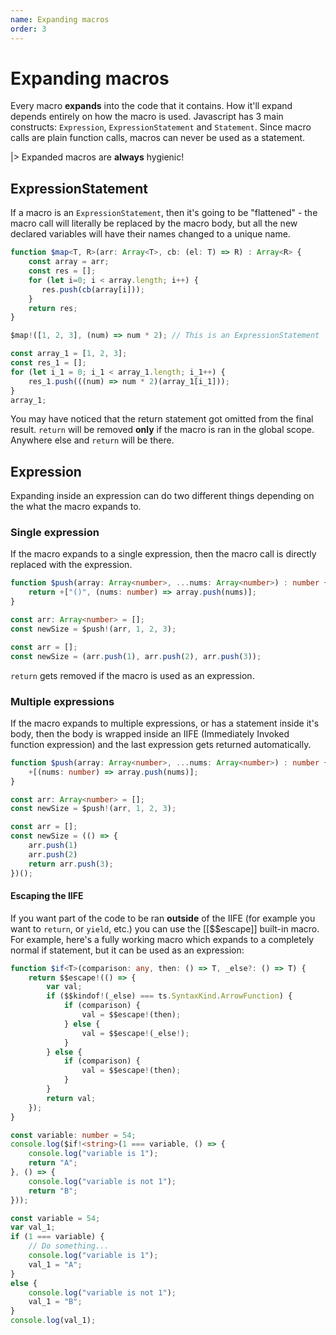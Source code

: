 ```yaml
---
name: Expanding macros
order: 3
---
```


# Expanding macros

Every macro **expands** into the code that it contains. How it'll expand depends entirely on how the macro is used. Javascript has 3 main constructs: `Expression`, `ExpressionStatement` and `Statement`. Since macro calls are plain function calls, macros can never be used as a statement.

|> Expanded macros are **always** hygienic!

## ExpressionStatement

If a macro is an `ExpressionStatement`, then it's going to be "flattened" - the macro call will literally be replaced by the macro body, but all the new declared variables will have their names changed to a unique name.

```ts --Macro
function $map<T, R>(arr: Array<T>, cb: (el: T) => R) : Array<R> {
    const array = arr; 
    const res = [];
    for (let i=0; i < array.length; i++) {
       res.push(cb(array[i]));
    }
    return res;
}
```
```ts --Call
$map!([1, 2, 3], (num) => num * 2); // This is an ExpressionStatement
```
```js --Result
const array_1 = [1, 2, 3];
const res_1 = [];
for (let i_1 = 0; i_1 < array_1.length; i_1++) {
    res_1.push(((num) => num * 2)(array_1[i_1]));
}
array_1;
```

You may have noticed that the return statement got omitted from the final result. `return` will be removed **only** if the macro is ran in the global scope. Anywhere else and `return` will be there.

## Expression

Expanding inside an expression can do two different things depending on the what the macro expands to.

### Single expression

If the macro expands to a single expression, then the macro call is directly replaced with the expression.

```ts --Macro
function $push(array: Array<number>, ...nums: Array<number>) : number {
    return +["()", (nums: number) => array.push(nums)];
}
```
```ts --Call
const arr: Array<number> = [];
const newSize = $push!(arr, 1, 2, 3);
```
```js --Result
const arr = [];
const newSize = (arr.push(1), arr.push(2), arr.push(3));
```

`return` gets removed if the macro is used as an expression.

### Multiple expressions

If the macro expands to multiple expressions, or has a statement inside it's body, then the body is wrapped inside an IIFE (Immediately Invoked function expression) and the last expression gets returned automatically.

```ts --Macro
function $push(array: Array<number>, ...nums: Array<number>) : number {
    +[(nums: number) => array.push(nums)];
}
```
```ts --Call
const arr: Array<number> = [];
const newSize = $push!(arr, 1, 2, 3);
```
```js --Result
const arr = [];
const newSize = (() => {
    arr.push(1)
    arr.push(2)
    return arr.push(3);
})();
```

#### Escaping the IIFE

If you want part of the code to be ran **outside** of the IIFE (for example you want to `return`, or `yield`, etc.) you can use the [[$$escape]] built-in macro. For example, here's a fully working macro which expands to a completely normal if statement, but it can be used as an expression:

```ts --Macro
function $if<T>(comparison: any, then: () => T, _else?: () => T) {
    return $$escape!(() => {
        var val;
        if ($$kindof!(_else) === ts.SyntaxKind.ArrowFunction) {
            if (comparison) {
                val = $$escape!(then);
            } else {
                val = $$escape!(_else!);
            }
        } else {
            if (comparison) {
                val = $$escape!(then);
            }
        }
        return val;
    });
}
```
```ts --Call
const variable: number = 54;
console.log($if!<string>(1 === variable, () => {
    console.log("variable is 1");
    return "A";
}, () => {
    console.log("variable is not 1");
    return "B";
}));
```
```ts --Result
const variable = 54;
var val_1;
if (1 === variable) {
    // Do something...
    console.log("variable is 1");
    val_1 = "A";
}
else {
    console.log("variable is not 1");
    val_1 = "B";
}
console.log(val_1);
```
